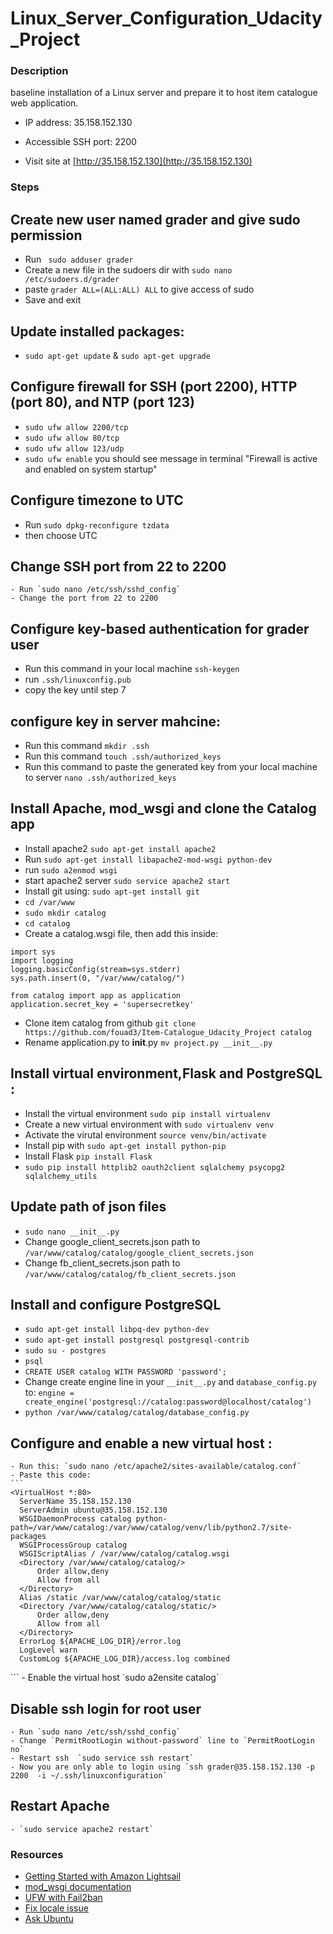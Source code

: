 # Linux_Server_Configuration_Udacity_Project

###  Description
  baseline installation of a Linux server and prepare it to host item catalogue web application.
  
- IP address: 35.158.152.130

- Accessible SSH port: 2200

- Visit site at [http://35.158.152.130](http://35.158.152.130)

### Steps

## Create new user named grader and give sudo permission
  - Run ` sudo adduser grader`
  - Create a new file in the sudoers dir with
   `sudo nano /etc/sudoers.d/grader`
  - paste  `grader ALL=(ALL:ALL) ALL` to give access of sudo
  - Save and exit

## Update installed packages:
  - `sudo apt-get update` &  `sudo apt-get upgrade`

## Configure firewall for SSH (port 2200), HTTP (port 80), and NTP (port 123)
  - `sudo ufw allow 2200/tcp`
  - `sudo ufw allow 80/tcp`
  - `sudo ufw allow 123/udp`
  - `sudo ufw enable` you should see message in terminal
    "Firewall is active and enabled on system startup"

## Configure timezone to UTC
  - Run `sudo dpkg-reconfigure tzdata`
  - then choose UTC

## Change SSH port from 22 to 2200
    - Run `sudo nano /etc/ssh/sshd_config`
    - Change the port from 22 to 2200

## Configure key-based authentication for grader user
  - Run this command in your local machine `ssh-keygen`
  - run `.ssh/linuxconfig.pub`
  - copy the key until step 7

## configure key in server mahcine:
  - Run this command  `mkdir .ssh`
  - Run this command  `touch .ssh/authorized_keys`
  - Run this command to paste the generated key from your local machine to server
  `nano .ssh/authorized_keys`

## Install Apache, mod_wsgi and clone the Catalog app
  - Install apache2 `sudo apt-get install apache2`
  - Run `sudo apt-get install libapache2-mod-wsgi python-dev`
  - run  `sudo a2enmod wsgi`
  - start apache2 server `sudo service apache2 start`
  - Install git using: `sudo apt-get install git`
  - `cd /var/www`
  - `sudo mkdir catalog`
  - `cd catalog`
  - Create a catalog.wsgi file, then add this inside:
  ```
  import sys
  import logging
  logging.basicConfig(stream=sys.stderr)
  sys.path.insert(0, "/var/www/catalog/")

  from catalog import app as application
  application.secret_key = 'supersecretkey'
  ```
  - Clone item catalog from github `git clone https://github.com/fouad3/Item-Catalogue_Udacity_Project catalog`
  - Rename application.py to __init__.py `mv project.py __init__.py`

## Install virtual environment,Flask and PostgreSQL :
  - Install the virtual environment `sudo pip install virtualenv`
  - Create a new virtual environment with `sudo virtualenv venv`
  - Activate the virutal environment `source venv/bin/activate`
  - Install pip with `sudo apt-get install python-pip`
  - Install Flask `pip install Flask`
  - `sudo pip install httplib2 oauth2client sqlalchemy psycopg2 sqlalchemy_utils`

## Update path of json files
  - `sudo nano __init__.py`
  - Change google_client_secrets.json path to `/var/www/catalog/catalog/google_client_secrets.json`  
  - Change fb_client_secrets.json path to `/var/www/catalog/catalog/fb_client_secrets.json`

## Install and configure PostgreSQL
  - `sudo apt-get install libpq-dev python-dev`
  - `sudo apt-get install postgresql postgresql-contrib`
  - `sudo su - postgres`
  - `psql`
  - `CREATE USER catalog WITH PASSWORD 'password';`
  - Change create engine line in your `__init__.py` and `database_config.py` to:
    `engine = create_engine('postgresql://catalog:password@localhost/catalog')`
  - `python /var/www/catalog/catalog/database_config.py`

## Configure and enable a new virtual host :
    - Run this: `sudo nano /etc/apache2/sites-available/catalog.conf`
    - Paste this code:
    ```
    <VirtualHost *:80>
      ServerName 35.158.152.130
      ServerAdmin ubuntu@35.158.152.130
      WSGIDaemonProcess catalog python-path=/var/www/catalog:/var/www/catalog/venv/lib/python2.7/site-packages
      WSGIProcessGroup catalog
      WSGIScriptAlias / /var/www/catalog/catalog.wsgi
      <Directory /var/www/catalog/catalog/>
          Order allow,deny
          Allow from all
      </Directory>
      Alias /static /var/www/catalog/catalog/static
      <Directory /var/www/catalog/catalog/static/>
          Order allow,deny
          Allow from all
      </Directory>
      ErrorLog ${APACHE_LOG_DIR}/error.log
      LogLevel warn
      CustomLog ${APACHE_LOG_DIR}/access.log combined
  </VirtualHost>
    ```
    - Enable the virtual host `sudo a2ensite catalog`

  ## Disable ssh login for root user
    - Run `sudo nano /etc/ssh/sshd_config`
    - Change `PermitRootLogin without-password` line to `PermitRootLogin no`
    - Restart ssh  `sudo service ssh restart`
    - Now you are only able to login using `ssh grader@35.158.152.130 -p 2200  -i ~/.ssh/linuxconfiguration`

  ## Restart Apache
    - `sudo service apache2 restart`
### Resources
* [Getting Started with Amazon Lightsail](https://linuxacademy.com/howtoguides/posts/show/topic/12662-getting-started-with-lightsail-a-simple-vps-solution-from-aws)
* [mod_wsgi documentation](https://modwsgi.readthedocs.io/en/develop/)
* [UFW with Fail2ban](https://askubuntu.com/questions/54771/potential-ufw-and-fail2ban-conflicts)
* [Fix locale issue](https://askubuntu.com/questions/162391/how-do-i-fix-my-locale-issue)
* [Ask Ubuntu](https://askubuntu.com/)

